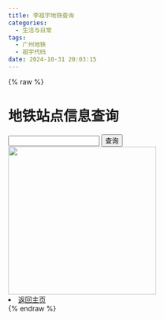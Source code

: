```yaml
---
title: 李祖宇地铁查询
categories:
  - 生活与日常
tags:
  - 广州地铁
  - 祖宇代码
date: 2024-10-31 20:03:15
---
```


{% raw %} 
<!DOCTYPE html>
<html lang="en">

<head>
  <meta charset="UTF-8">
  <meta http-equiv="X-UA-Compatible" content="IE=edge">
  <meta name="viewport" content="width=device-width, initial-scale=1.0">
  <title>站点信息查询</title>
</head>

<body>
  <h1>地铁站点信息查询</h1>
  <input type="number" id="inputNumber">
  <button onclick="query()">查询</button>

  <div id="result"></div>

  <script>
    function query() {
      let num = parseInt(document.getElementById('inputNumber').value);
      let resultDiv = document.getElementById('result');

      switch (num) {
        case 0:
          resultDiv.innerHTML = "101,西塱,99018  102,坑口  103,花湾地  104,芳村  105,黄沙,607<br>106,万寿路  107,陈家祠，812  108,西门口  109,公园前，213  110，农讲所<br>111,烈士陵园  112,东山口,614  113,杨箕,511  114,体育西路，311  115,体育中心  116,广州东站,318<br><br>201,广州南站，223，95027，701，可换乘广惠城际的番禺站  202,石壁，702  203,会江  204,南浦  205,洛溪<br>206,南洲，99024  207,东晓南  208,江泰路  209,昌岗，819  210,江南西<br>211,市二宫  212,海珠广场，610  213,公园前，109  214,纪念堂  215,越秀公园<br>216,广州火车站，506  217,三元里  218,飞翔公园  219,白云公园  220,白云文化广场<br>221,萧岗  222,江夏  223,黄边  224,嘉禾望岗，325，1401<br><br>301,番禺广场，1803，2201  302,市桥  303,汉溪长隆，705，可换乘广惠城际的广州长隆站  304,大石  305,厦滘<br>306,沥滘，99025  307,大塘  308,客村，823  309,广州塔，921，9801  310,珠江新城，513<br>311,体育西路，114  312,石牌桥  313,岗顶  314,华师  315,五山<br>316,天河客运站，621  317,林和西，9209  318,广州东站，116  319,燕塘，620  320,梅花园<br>321,京溪南方医院  322,同和  323,永泰  324,白云大道北  325,嘉禾望岗，224，1401<br>326,龙归  327,人和  328,高增，911  329,机场南(1号航站楼)  330,机场北(2号航站楼)，可换乘广州东环城际的白云机场北<br><br>401,南沙客运港";
          break;
        case 1:
          resultDiv.innerHTML = "101,西塱,99018<br>102,坑口<br>103,花湾地<br>104,芳村<br>105,黄沙,607<br>106,万寿路<br>107,陈家祠，812<br>108,西门口<br>109,公园前，213";
          break;
        case 101:
          resultDiv.innerHTML = "西塱,99018";
          break;
        case 102:
          resultDiv.innerHTML = "坑口";
          break;
        case 103:
          resultDiv.innerHTML = "花湾地";
          break;
        case 104:
          resultDiv.innerHTML = "芳村";
          break;
        case 105:
          resultDiv.innerHTML = "黄沙,607";
          break;
        case 106:
          resultDiv.innerHTML = "万寿路";
          break;
        case 107:
          resultDiv.innerHTML = "陈家祠，8012";
          break;
        case 108:
          resultDiv.innerHTML = "西门口";
          break;
        case 109:
          resultDiv.innerHTML = "公园前，213";
          break;
        case 110:
          resultDiv.innerHTML = "农讲所";
          break;
        case 111:
          resultDiv.innerHTML = "烈士陵园";
          break;
        case 112:
          resultDiv.innerHTML = "东山口，614";
          break;
        case 113:
          resultDiv.innerHTML = "杨箕，511";
          break;
        case 114:
          resultDiv.innerHTML = "体育西路，311";
          break;
        case 115:
          resultDiv.innerHTML = "体育中心";
          break;
        case 116:
          resultDiv.innerHTML = "广州东站，318";
          break;
        case 201:
          resultDiv.innerHTML = "广州南站，223，95027，701，可换乘广惠城际的番禺站";
          break;
        case 202:
          resultDiv.innerHTML = "石壁，702";
          break;
        case 203:
          resultDiv.innerHTML = "会江";
          break;
        case 204:
          resultDiv.innerHTML = "南浦";
          break;
        case 205:
          resultDiv.innerHTML = "洛溪";
          break;
        case 206:
          resultDiv.innerHTML = "南洲，99024";
          break;
        case 207:
          resultDiv.innerHTML = "东晓南";
          break;
        case 208:
          resultDiv.innerHTML = "江泰路";
          break;
        case 209:
          resultDiv.innerHTML = "昌岗，819";
          break;
        case 210:
          resultDiv.innerHTML = "江南西";
          break;
        case 211:
          resultDiv.innerHTML = "市二宫";
          break;
        case 212:
          resultDiv.innerHTML = "海珠广场，610";
          break;
        case 213:
          resultDiv.innerHTML = "公园前，109";
          break;
        case 214:
          resultDiv.innerHTML = "纪念堂";
          break;
        case 215:
          resultDiv.innerHTML = "越秀公园";
          break;
        case 216:
          resultDiv.innerHTML = "广州火车站，506";
          break;
        case 217:
          resultDiv.innerHTML = "三元里";
          break;
        case 218:
          resultDiv.innerHTML = "飞翔公园";
          break;
        case 219:
          resultDiv.innerHTML = "白云公园";
          break;
        case 220:
          resultDiv.innerHTML = "白云文化广场";
          break;
        case 221:
          resultDiv.innerHTML = "萧岗";
          break;
        case 222:
          resultDiv.innerHTML = "江夏";
          break;
        case 223:
          resultDiv.innerHTML = "黄边";
          break;
        case 224:
          resultDiv.innerHTML = "嘉禾望岗，325，1401";
          break;
        case 301:
          resultDiv.innerHTML = "番禺广场，1803，2201";
          break;
        case 302:
          resultDiv.innerHTML = "市桥";
          break;
        case 303:
          resultDiv.innerHTML = "汉溪长隆，705，可换乘广惠城际的广州长隆站";
          break;
        case 304:
          resultDiv.innerHTML = "大石";
          break;
        case 305:
          resultDiv.innerHTML = "厦滘";
          break;
        case 306:
          resultDiv.innerHTML = "沥滘，99025";
          break;
        case 307:
          resultDiv.innerHTML = "大塘";
          break;
        case 308:
          resultDiv.innerHTML = "客村，823";
          break;
        case 309:
          resultDiv.innerHTML = "广州塔，921，9801";
          break;
        case 310:
          resultDiv.innerHTML = "珠江新城，513";
          break;
        case 311:
          resultDiv.innerHTML = "体育西路，114";
          break;
        case 312:
          resultDiv.innerHTML = "石牌桥";
          break;
        case 313:
          resultDiv.innerHTML = "岗顶";
          break;
        case 314:
          resultDiv.innerHTML = "华师";
          break;
        case 315:
          resultDiv.innerHTML = "五山";
          break;
        case 316:
          resultDiv.innerHTML = "天河客运站，621";
          break;
        case 317:
          resultDiv.innerHTML = "林和西，9209";
          break;
        case 318:
          resultDiv.innerHTML = "广州东站，116";
          break;
        case 319:
          resultDiv.innerHTML = "燕塘，620";
          break;
        case 320:
          resultDiv.innerHTML = "梅花园";
          break;
        case 321:
          resultDiv.innerHTML = "京溪南方医院";
          break;
        case 322:
          resultDiv.innerHTML = "同和";
          break;
        case 323:
          resultDiv.innerHTML = "永泰";
          break;
        case 324:
          resultDiv.innerHTML = "白云大道北";
          break;
        case 325:
          resultDiv.innerHTML = "嘉禾望岗，224，1401";
          break;
        case 326:
          resultDiv.innerHTML = "龙归";
          break;
        case 327:
          resultDiv.innerHTML = "人和";
          break;
        case 328:
          resultDiv.innerHTML = "高增，911";
          break;
        case 329:
          resultDiv.innerHTML = "机场南(1号航站楼)";
          break;
        case 330:
          resultDiv.innerHTML = "机场北(2号航站楼)，可换乘广州东环城际的白云机场北";
          break;
        case 401:
          resultDiv.innerHTML = "南沙客运港";
          break;
        default:
          resultDiv.innerHTML = "无";
      }
    }
  </script>
  <body>
  <img src="https://app.fekepj.com/list-tu/2024/10/31/5de5a66989e5505fb715313eeca83ea4.webp" width="300" height="300" />
<body>
  <li><a href="index.html">返回主页</a></li>
</body>

</html>
{% endraw %}